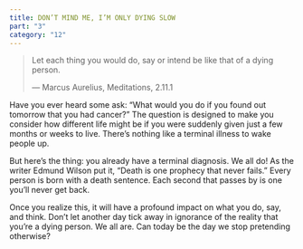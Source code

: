 ```yaml
---
title: DON’T MIND ME, I’M ONLY DYING SLOW
part: "3"
category: "12"
---
```


> Let each thing you would do, say or intend be like that of a dying person.
>
> — Marcus Aurelius, Meditations, 2.11.1

Have you ever heard some ask: “What would you do if you found out tomorrow that you had cancer?” The question is designed to make you consider how different life might be if you were suddenly given just a few months or weeks to live. There’s nothing like a terminal illness to wake people up.

But here’s the thing: you already have a terminal diagnosis. We all do! As the writer Edmund Wilson put it, “Death is one prophecy that never fails.” Every person is born with a death sentence. Each second that passes by is one you’ll never get back.

Once you realize this, it will have a profound impact on what you do, say, and think. Don’t let another day tick away in ignorance of the reality that you’re a dying person. We all are. Can today be the day we stop pretending otherwise?
